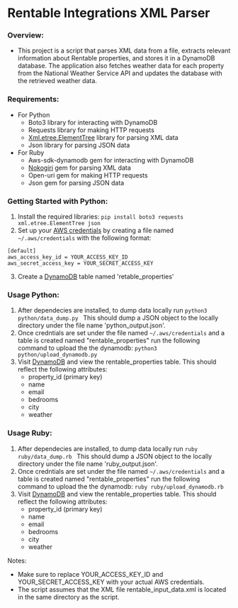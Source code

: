 # Rentable Integrations XML Parser

### Overview:
- This project is a script that parses XML data from a file, extracts relevant information about Rentable properties, and stores it in a DynamoDB database. The application also fetches weather data for each property from the National Weather Service API and updates the database with the retrieved weather data. 

### Requirements:
- For Python
    - Boto3 library for interacting with DynamoDB
    - Requests library for making HTTP requests
    - [Xml.etree.ElementTree]('https://docs.python.org/3/library/xml.etree.elementtree.html') library for parsing XML data
    - Json library for parsing JSON data
- For Ruby
    - Aws-sdk-dynamodb gem for interacting with DynamoDB
    - [Nokogiri]('https://nokogiri.org')  gem for parsing XML data
    - Open-uri gem for making HTTP requests
    - Json gem for parsing JSON data

### Getting Started with Python:
1. Install the required libraries: `pip install boto3 requests xml.etree.ElementTree json`
2. Set up your [AWS credentials]('https://docs.aws.amazon.com/keyspaces/latest/devguide/access.credentials.html') by creating a file named `~/.aws/credentials` with the following format:
``` 
[default]
aws_access_key_id = YOUR_ACCESS_KEY_ID
aws_secret_access_key = YOUR_SECRET_ACCESS_KEY
```
3. Create a [DynamoDB]('https://aws.amazon.com/dynamodb/') table named 'retable_properties'


### Usage Python:
1. After dependecies are installed, to dump data locally run `python3 python/data_dump.py ` This should dump a JSON object to the locally directory under the file name 'python_output.json'. 
2. Once credntials are set under the file named `~/.aws/credentials` and a table is created named "rentable_properties" run the following command to upload the the dynamodb: `python3 python/upload_dynamodb.py`
3. Visit [DynamoDB]('https://aws.amazon.com/dynamodb/') and view the rentable_properties table. This should reflect the following attributes:
    * property_id (primary key)
    * name
    * email
    * bedrooms
    * city
    * weather


### Usage Ruby:
1. After dependecies are installed, to dump data locally run `ruby ruby/data_dump.rb ` This should dump a JSON object to the locally directory under the file name 'ruby_output.json'. 
2. Once credntials are set under the file named `~/.aws/credentials` and a table is created named "rentable_properties" run the following command to upload the the dynamodb: `ruby ruby/upload_dynamodb.rb`
3. Visit [DynamoDB]('https://aws.amazon.com/dynamodb/') and view the rentable_properties table. This should reflect the following attributes:
    * property_id (primary key)
    * name
    * email
    * bedrooms
    * city
    * weather

Notes:

* Make sure to replace YOUR_ACCESS_KEY_ID and YOUR_SECRET_ACCESS_KEY with your actual AWS credentials.
* The script assumes that the XML file rentable_input_data.xml is located in the same directory as the script.